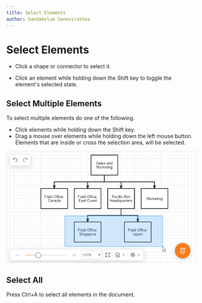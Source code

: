 ```yaml
---
title: Select Elements
author: Sandakelum Senevirathna
---
```

# Select Elements

- Click a shape or connector to select it.

- Click an element while holding down the Shift key to toggle the element's selected state.

## Select Multiple Elements

To select multiple elements do one of the following.

- Click elements while holding down the Shift key.
- Drag a mouse over elements while holding down the left mouse button. Elements that are inside or cross the selection area, will be selected.

![Selection](../../images/diagram-selection.png)

## Select All

Press Ctrl+A to select all elements in the document.